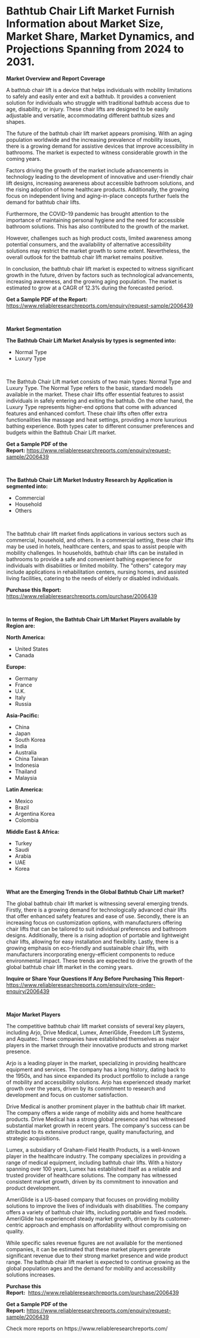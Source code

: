 <p><h1>Bathtub Chair Lift Market Furnish Information about Market Size, Market Share, Market Dynamics, and Projections Spanning from 2024 to 2031.</h1></p><p><strong>Market Overview and Report Coverage</strong></p>
<p><p>A bathtub chair lift is a device that helps individuals with mobility limitations to safely and easily enter and exit a bathtub. It provides a convenient solution for individuals who struggle with traditional bathtub access due to age, disability, or injury. These chair lifts are designed to be easily adjustable and versatile, accommodating different bathtub sizes and shapes.</p><p>The future of the bathtub chair lift market appears promising. With an aging population worldwide and the increasing prevalence of mobility issues, there is a growing demand for assistive devices that improve accessibility in bathrooms. The market is expected to witness considerable growth in the coming years.</p><p>Factors driving the growth of the market include advancements in technology leading to the development of innovative and user-friendly chair lift designs, increasing awareness about accessible bathroom solutions, and the rising adoption of home healthcare products. Additionally, the growing focus on independent living and aging-in-place concepts further fuels the demand for bathtub chair lifts.</p><p>Furthermore, the COVID-19 pandemic has brought attention to the importance of maintaining personal hygiene and the need for accessible bathroom solutions. This has also contributed to the growth of the market.</p><p>However, challenges such as high product costs, limited awareness among potential consumers, and the availability of alternative accessibility solutions may restrict the market growth to some extent. Nevertheless, the overall outlook for the bathtub chair lift market remains positive.</p><p>In conclusion, the bathtub chair lift market is expected to witness significant growth in the future, driven by factors such as technological advancements, increasing awareness, and the growing aging population. The market is estimated to grow at a CAGR of 12.3% during the forecasted period.</p></p>
<p><strong>Get a Sample PDF of the Report:</strong> <a href="https://www.reliableresearchreports.com/enquiry/request-sample/2006439">https://www.reliableresearchreports.com/enquiry/request-sample/2006439</a></p>
<p>&nbsp;</p>
<p><strong>Market Segmentation</strong></p>
<p><strong>The Bathtub Chair Lift Market Analysis by types is segmented into:</strong></p>
<p><ul><li>Normal Type</li><li>Luxury Type</li></ul></p>
<p>&nbsp;</p>
<p><p>The Bathtub Chair Lift market consists of two main types: Normal Type and Luxury Type. The Normal Type refers to the basic, standard models available in the market. These chair lifts offer essential features to assist individuals in safely entering and exiting the bathtub. On the other hand, the Luxury Type represents higher-end options that come with advanced features and enhanced comfort. These chair lifts often offer extra functionalities like massage and heat settings, providing a more luxurious bathing experience. Both types cater to different consumer preferences and budgets within the Bathtub Chair Lift market.</p></p>
<p><strong>Get a Sample PDF of the Report:</strong>&nbsp;<a href="https://www.reliableresearchreports.com/enquiry/request-sample/2006439">https://www.reliableresearchreports.com/enquiry/request-sample/2006439</a></p>
<p>&nbsp;</p>
<p><strong>The Bathtub Chair Lift Market Industry Research by Application is segmented into:</strong></p>
<p><ul><li>Commercial</li><li>Household</li><li>Others</li></ul></p>
<p>&nbsp;</p>
<p><p>The bathtub chair lift market finds applications in various sectors such as commercial, household, and others. In a commercial setting, these chair lifts may be used in hotels, healthcare centers, and spas to assist people with mobility challenges. In households, bathtub chair lifts can be installed in bathrooms to provide a safe and convenient bathing experience for individuals with disabilities or limited mobility. The "others" category may include applications in rehabilitation centers, nursing homes, and assisted living facilities, catering to the needs of elderly or disabled individuals.</p></p>
<p><strong>Purchase this Report:</strong>&nbsp; <a href="https://www.reliableresearchreports.com/purchase/2006439">https://www.reliableresearchreports.com/purchase/2006439</a></p>
<p>&nbsp;</p>
<p><strong>In terms of Region, the Bathtub Chair Lift Market Players available by Region are:</strong></p>
<p>
    <p> <strong> North America: </strong>
        <ul>
            <li>United States</li>
            <li>Canada</li>
        </ul>
        </p> 
    <p> <strong> Europe: </strong>
        <ul>
            <li>Germany</li>
            <li>France</li>
            <li>U.K.</li>
            <li>Italy</li>
            <li>Russia</li>
        </ul>
        </p> 
    <p> <strong> Asia-Pacific: </strong>
        <ul>
            <li>China</li>
            <li>Japan</li>
            <li>South Korea</li>
            <li>India</li>
            <li>Australia</li>
            <li>China Taiwan</li>
            <li>Indonesia</li>
            <li>Thailand</li>
            <li>Malaysia</li>
        </ul>
        </p> 
    <p> <strong> Latin America: </strong>
        <ul>
            <li>Mexico</li>
            <li>Brazil</li>
            <li>Argentina Korea</li>
            <li>Colombia</li>
        </ul>
        </p> 
    <p> <strong> Middle East & Africa: </strong>
        <ul>
            <li>Turkey</li>
            <li>Saudi</li>
            <li>Arabia</li>
            <li>UAE</li>
            <li>Korea</li>
        </ul>
    </p>
    </p>
<p>&nbsp;</p>
<p><strong>What are the Emerging Trends in the Global Bathtub Chair Lift market?</strong></p>
<p><p>The global bathtub chair lift market is witnessing several emerging trends. Firstly, there is a growing demand for technologically advanced chair lifts that offer enhanced safety features and ease of use. Secondly, there is an increasing focus on customization options, with manufacturers offering chair lifts that can be tailored to suit individual preferences and bathroom designs. Additionally, there is a rising adoption of portable and lightweight chair lifts, allowing for easy installation and flexibility. Lastly, there is a growing emphasis on eco-friendly and sustainable chair lifts, with manufacturers incorporating energy-efficient components to reduce environmental impact. These trends are expected to drive the growth of the global bathtub chair lift market in the coming years.</p></p>
<p><strong>Inquire or Share Your Questions If Any Before Purchasing This Report</strong>- <a href="https://www.reliableresearchreports.com/enquiry/pre-order-enquiry/2006439">https://www.reliableresearchreports.com/enquiry/pre-order-enquiry/2006439</a></p>
<p>&nbsp;</p>
<p><strong>Major Market Players</strong></p>
<p><p>The competitive bathtub chair lift market consists of several key players, including Arjo, Drive Medical, Lumex, AmeriGlide, Freedom Lift Systems, and Aquatec. These companies have established themselves as major players in the market through their innovative products and strong market presence.</p><p>Arjo is a leading player in the market, specializing in providing healthcare equipment and services. The company has a long history, dating back to the 1950s, and has since expanded its product portfolio to include a range of mobility and accessibility solutions. Arjo has experienced steady market growth over the years, driven by its commitment to research and development and focus on customer satisfaction.</p><p>Drive Medical is another prominent player in the bathtub chair lift market. The company offers a wide range of mobility aids and home healthcare products. Drive Medical has a strong global presence and has witnessed substantial market growth in recent years. The company's success can be attributed to its extensive product range, quality manufacturing, and strategic acquisitions.</p><p>Lumex, a subsidiary of Graham-Field Health Products, is a well-known player in the healthcare industry. The company specializes in providing a range of medical equipment, including bathtub chair lifts. With a history spanning over 100 years, Lumex has established itself as a reliable and trusted provider of healthcare solutions. The company has witnessed consistent market growth, driven by its commitment to innovation and product development.</p><p>AmeriGlide is a US-based company that focuses on providing mobility solutions to improve the lives of individuals with disabilities. The company offers a variety of bathtub chair lifts, including portable and fixed models. AmeriGlide has experienced steady market growth, driven by its customer-centric approach and emphasis on affordability without compromising on quality.</p><p>While specific sales revenue figures are not available for the mentioned companies, it can be estimated that these market players generate significant revenue due to their strong market presence and wide product range. The bathtub chair lift market is expected to continue growing as the global population ages and the demand for mobility and accessibility solutions increases.</p></p>
<p><strong>Purchase this Report:</strong>&nbsp;&nbsp;<a href="https://www.reliableresearchreports.com/purchase/2006439">https://www.reliableresearchreports.com/purchase/2006439</a></p>
<p></p>
<p><strong>Get a Sample PDF of the Report:</strong>&nbsp;<a href="https://www.reliableresearchreports.com/enquiry/request-sample/2006439">https://www.reliableresearchreports.com/enquiry/request-sample/2006439</a></p>
<p>Check more reports on https://www.reliableresearchreports.com/</p>